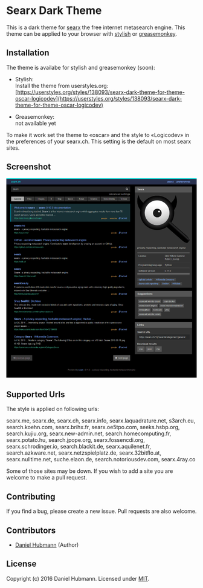 # Searx Dark Theme

This is a dark theme for [searx](https://asciimoo.github.io/searx/) the free internet metasearch engine. This theme can be applied to your browser with [stylish](https://userstyles.org) or [greasemonkey](http://www.greasespot.net/).

## Installation

The theme is availabe for stylish and greasemonkey (soon):

- Stylish: <br>
Install the theme from userstyles.org: [https://userstyles.org/styles/138093/searx-dark-theme-for-theme-oscar-logicodev](https://userstyles.org/styles/138093/searx-dark-theme-for-theme-oscar-logicodev)

- Greasemonkey: <br>
not available yet

To make it work set the theme to «oscar» and the style to «Logicodev» in the preferences of your searx.ch. This setting is the default on most searx sites.

## Screenshot

![screenshot of searx dark theme](searx-dark-theme-screenshot.png)

## Supported Urls

The style is applied on following urls:

searx.me, searx.de, searx.ch, searx.info, searx.laquadrature.net, s3arch.eu, search.koehn.com, searx.brihx.fr, searx.oe5tpo.com, seeks.hsbp.org, search.kujiu.org, searx.new-admin.net, search.homecomputing.fr, searx.potato.hu, search.jpope.org, searx.fossencdi.org, searx.schrodinger.io, search.blackit.de, searx.aquilenet.fr, search.azkware.net, searx.netzspielplatz.de, searx.32bitflo.at, searx.nulltime.net, suche.elaon.de, search.notoriousdev.com, searx.4ray.co

Some of those sites may be down. If you wish to add a site you are welcome to make a pull request.

## Contributing

If you find a bug, please create a new issue. Pull requests are also welcome.

## Contributors

- [Daniel Hubmann](https://github.com/hubisan) (Author)

## License

Copyright (c) 2016 Daniel Hubmann. Licensed under [MIT](LICENSE).

